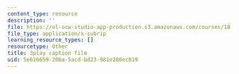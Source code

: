```yaml
---
content_type: resource
description: ''
file: https://ol-ocw-studio-app-production.s3.amazonaws.com/courses/18-01sc-single-variable-calculus-fall-2010/5e61665920ba5acdbd23981e280ec819_R9a_NHXrBcg.vtt
file_type: application/x-subrip
learning_resource_types: []
resourcetype: Other
title: 3play caption file
uid: 5e616659-20ba-5acd-bd23-981e280ec819
---
```

